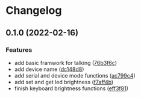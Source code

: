 # Changelog

## 0.1.0 (2022-02-16)


### Features

* add basic framwork for talking ([76b3f6c](https://www.github.com/EchelonFour/razer_driver_rs/commit/76b3f6c5dfd23455951b445e66f88fc7458d9d12))
* add device name ([dc148d8](https://www.github.com/EchelonFour/razer_driver_rs/commit/dc148d8c2fc28f309bbd8317c494e7b56e8bd655))
* add serial and device mode functions ([ac799c4](https://www.github.com/EchelonFour/razer_driver_rs/commit/ac799c438f1b35d37e142b5c8b2ea00dfe33a95e))
* add set and get led brightness ([f7aff4b](https://www.github.com/EchelonFour/razer_driver_rs/commit/f7aff4be2d16e2414b4443781d24bfeb3b9889e8))
* finish keyboard brightness functions ([eff3f81](https://www.github.com/EchelonFour/razer_driver_rs/commit/eff3f81368359275d583a70b11fec08c84c8a14b))
